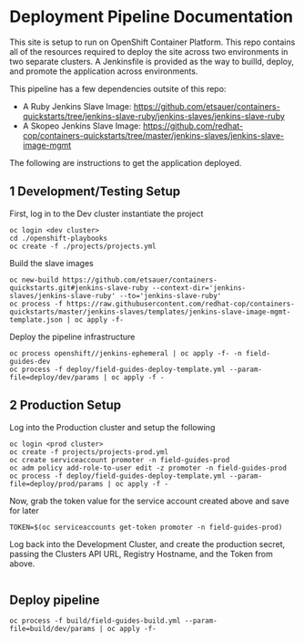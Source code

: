 # Deployment Pipeline Documentation

This site is setup to run on OpenShift Container Platform. This repo contains all of the resources required to deploy the site across two environments in two separate clusters. A Jenkinsfile is provided as the way to builld, deploy, and promote the application across environments.

This pipeline has a few dependencies outsite of this repo:

- A Ruby Jenkins Slave Image: https://github.com/etsauer/containers-quickstarts/tree/jenkins-slave-ruby/jenkins-slaves/jenkins-slave-ruby
- A Skopeo Jenkins Slave Image: https://github.com/redhat-cop/containers-quickstarts/tree/master/jenkins-slaves/jenkins-slave-image-mgmt

The following are instructions to get the application deployed.

## 1 Development/Testing Setup

First, log in to the Dev cluster instantiate the project
```
oc login <dev cluster>
cd ./openshift-playbooks
oc create -f ./projects/projects.yml
```

Build the slave images
```
oc new-build https://github.com/etsauer/containers-quickstarts.git#jenkins-slave-ruby --context-dir='jenkins-slaves/jenkins-slave-ruby' --to='jenkins-slave-ruby'
oc process -f https://raw.githubusercontent.com/redhat-cop/containers-quickstarts/master/jenkins-slaves/templates/jenkins-slave-image-mgmt-template.json | oc apply -f-
```

Deploy the pipeline infrastructure
```
oc process openshift//jenkins-ephemeral | oc apply -f- -n field-guides-dev
oc process -f deploy/field-guides-deploy-template.yml --param-file=deploy/dev/params | oc apply -f -
```

## 2 Production Setup

Log into the Production cluster and setup the following
```
oc login <prod cluster>
oc create -f projects/projects-prod.yml
oc create serviceaccount promoter -n field-guides-prod
oc adm policy add-role-to-user edit -z promoter -n field-guides-prod
oc process -f deploy/field-guides-deploy-template.yml --param-file=deploy/prod/params | oc apply -f -
```

Now, grab the token value for the service account created above and save for later
```
TOKEN=$(oc serviceaccounts get-token promoter -n field-guides-prod)
```

Log back into the Development Cluster, and create the production secret, passing the Clusters API URL, Registry Hostname, and the Token from above.
```

```
## Deploy pipeline

```
oc process -f build/field-guides-build.yml --param-file=build/dev/params | oc apply -f-
```
